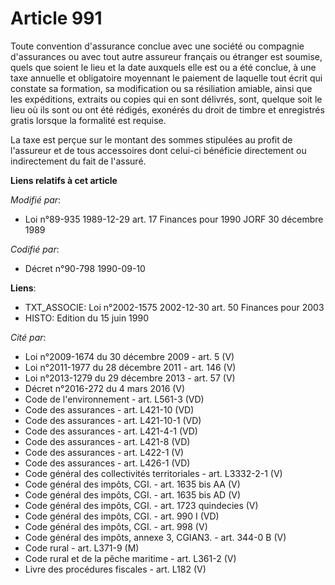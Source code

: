 # Article 991

Toute convention d'assurance conclue avec une société ou compagnie d'assurances ou avec tout autre assureur français ou
étranger est soumise, quels que soient le lieu et la date auxquels elle est ou a été conclue, à une taxe annuelle et
obligatoire moyennant le paiement de laquelle tout écrit qui constate sa formation, sa modification ou sa résiliation
amiable, ainsi que les expéditions, extraits ou copies qui en sont délivrés, sont, quelque soit le lieu où ils sont ou ont
été rédigés, exonérés du droit de timbre et enregistrés gratis lorsque la formalité est requise.

La taxe est perçue sur le montant des sommes stipulées au profit de l'assureur et de tous accessoires dont celui-ci bénéficie
directement ou indirectement du fait de l'assuré.

**Liens relatifs à cet article**

_Modifié par_:

  - Loi n°89-935 1989-12-29 art. 17 Finances pour 1990 JORF 30 décembre 1989

_Codifié par_:

  - Décret n°90-798 1990-09-10

**Liens**:

  - TXT_ASSOCIE: Loi n°2002-1575 2002-12-30 art. 50 Finances pour 2003
  - HISTO: Edition du 15 juin 1990

_Cité par_:

  - Loi n°2009-1674 du 30 décembre 2009 - art. 5 (V)
  - Loi n°2011-1977 du 28 décembre 2011 - art. 146 (V)
  - Loi n°2013-1279 du 29 décembre 2013 - art. 57 (V)
  - Décret n°2016-272 du 4 mars 2016 (V)
  - Code de l'environnement - art. L561-3 (VD)
  - Code des assurances - art. L421-10 (VD)
  - Code des assurances - art. L421-10-1 (VD)
  - Code des assurances - art. L421-4-1 (VD)
  - Code des assurances - art. L421-8 (VD)
  - Code des assurances - art. L422-1 (V)
  - Code des assurances - art. L426-1 (VD)
  - Code général des collectivités territoriales - art. L3332-2-1 (V)
  - Code général des impôts, CGI. - art. 1635 bis AA (V)
  - Code général des impôts, CGI. - art. 1635 bis AD (V)
  - Code général des impôts, CGI. - art. 1723 quindecies (V)
  - Code général des impôts, CGI. - art. 990 I (VD)
  - Code général des impôts, CGI. - art. 998 (V)
  - Code général des impôts, annexe 3, CGIAN3. - art. 344-0 B (V)
  - Code rural - art. L371-9 (M)
  - Code rural et de la pêche maritime - art. L361-2 (V)
  - Livre des procédures fiscales - art. L182 (V)
